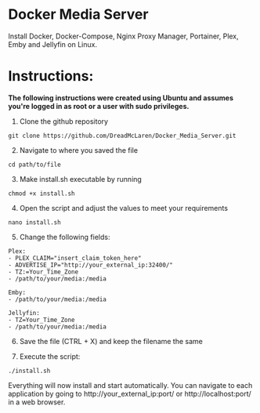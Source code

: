 # Docker Media Server
Install Docker, Docker-Compose, Nginx Proxy Manager, Portainer, Plex, Emby and Jellyfin on Linux.

# Instructions:

**The following instructions were created using Ubuntu and assumes you're logged in as root or a user with sudo privileges.**

1. Clone the github repository
```
git clone https://github.com/DreadMcLaren/Docker_Media_Server.git
```

2. Navigate to where you saved the file
```
cd path/to/file
```

3. Make install.sh executable by running
```
chmod +x install.sh
```

4. Open the script and adjust the values to meet your requirements
```
nano install.sh
```

5. Change the following fields:
```
Plex:
- PLEX_CLAIM="insert_claim_token_here"
- ADVERTISE_IP="http://your_external_ip:32400/"
- TZ:=Your_Time_Zone
- /path/to/your/media:/media
```
```
Emby:
- /path/to/your/media:/media
```
```
Jellyfin:
- TZ=Your_Time_Zone
- /path/to/your/media:/media
```

6. Save the file (CTRL + X) and keep the filename the same

7. Execute the script:
```
./install.sh
```

Everything will now install and start automatically. You can navigate to each application by going to http://your_external_ip:port/ or http://localhost:port/ in a web browser.
